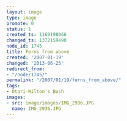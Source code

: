 ```yaml
---
layout: image
type: image
promote: 0
status: 1
created_ts: 1169198066
changed_ts: 1372159490
node_id: 1745
title: Ferns from above
created: '2007-01-19'
changed: '2013-06-25'
redirect_from:
- "/node/1745/"
permalink: "/2007/01/19/ferns_from_above/"
tags:
- Otari-Wilton's Bush
images:
- src: image/images/IMG_2936.JPG
  name: IMG_2936.JPG
---
```



